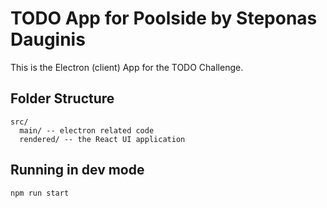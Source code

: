 # TODO App for Poolside by Steponas Dauginis

This is the Electron (client) App for the TODO Challenge.

## Folder Structure

```
src/
  main/ -- electron related code
  rendered/ -- the React UI application
```

## Running in dev mode
`npm run start`

